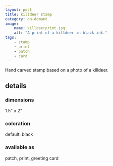 ```yaml
---
layout: post
title: killdeer stamp
category: on-demand
image: 
    name: killdeerprint.jpg
    alt: "A print of a killdeer in black ink."
tags:
    - stamp
    - print
    - patch
    - card
---
```


Hand carved stamp based on a photo of a killdeer.

## details

### dimensions

1.5" x 2"

### coloration

default: black

### available as

patch, print, greeting card
